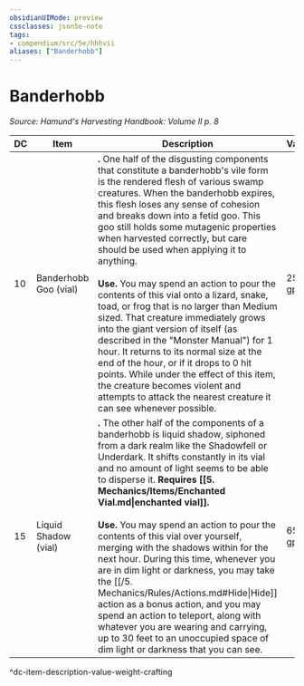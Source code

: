 ```yaml
---
obsidianUIMode: preview
cssclasses: json5e-note
tags:
- compendium/src/5e/hhhvii
aliases: ["Banderhobb"]
---
```

# Banderhobb
*Source: Hamund's Harvesting Handbook: Volume II p. 8* 

| DC | Item | Description | Value | Weight | Crafting |
|----|------|-------------|-------|--------|----------|
| 10 | Banderhobb Goo (vial) | **.** One half of the disgusting components that constitute a banderhobb's vile form is the rendered flesh of various swamp creatures. When the banderhobb expires, this flesh loses any sense of cohesion and breaks down into a fetid goo. This goo still holds some mutagenic properties when harvested correctly, but care should be used when applying it to anything.<br /><br />**Use.** You may spend an action to pour the contents of this vial onto a lizard, snake, toad, or frog that is no larger than Medium sized. That creature immediately grows into the giant version of itself (as described in the "Monster Manual") for 1 hour. It returns to its normal size at the end of the hour, or if it drops to 0 hit points. While under the effect of this item, the creature becomes violent and attempts to attack the nearest creature it can see whenever possible. | 25 gp | 1 lb | — |
| 15 | Liquid Shadow (vial) | **.** The other half of the components of a banderhobb is liquid shadow, siphoned from a dark realm like the Shadowfell or Underdark. It shifts constantly in its vial and no amount of light seems to be able to disperse it. **Requires [[5. Mechanics/Items/Enchanted Vial.md\|enchanted vial]].**<br /><br />**Use.** You may spend an action to pour the contents of this vial over yourself, merging with the shadows within for the next hour. During this time, whenever you are in dim light or darkness, you may take the [[/5. Mechanics/Rules/Actions.md#Hide\|Hide]] action as a bonus action, and you may spend an action to teleport, along with whatever you are wearing and carrying, up to 30 feet to an unoccupied space of dim light or darkness that you can see. | 65 gp | 1 lb | [[5. Mechanics/Items/Shadow Dye.md\|Shadow Dye]] |
^dc-item-description-value-weight-crafting